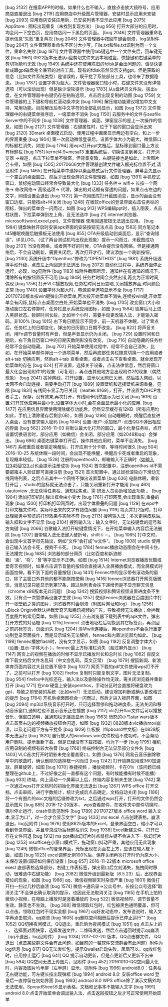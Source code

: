 [bug 2132]	在搜索APP的时候，如果什么也不输入，直接点击放大镜符号，应用商店直接退出
[bug 2119]	应用商店中升级图片管理器，安装时显示应用未安装
[bug 2093]	应用商店安装应用后，已安装列表不显示此应用
[bug 2075]	AppStore : 图标出现重复（未找到复现方法）
[bug 956]	打开大部分的应用时，均会闪一下空白页，应用商店闪一下黑色的页面。
[bug 2046]	文件管理器重命名提示信息“失败“重复两次
[bug 2045]	文件管理器中按回车键会崩溃，log见附件
[bug 2047]	文件管理器重命名不区分大小写，File.txt和file.txt识别为同一个文件，重命名失败
[bug 1971]	文件管理器中使用tab键选中一个文件夹后，回车键无效
[bug 1961]	0922版本无法从u盘剪切文件夹到本地磁盘，快捷键和右键菜单的剪切功能均无效
[bug 1949]	系统中还在使用陈旧的fdisk是会出问题的，请尽快更新成跟gpt磁盘完全兼容的对应工具。现有的fdisk虽然显示支持gpt，但是获取的信息（比如文件系统类型）是错误的，既干扰了系统部分工具，也带来了数据隐患。
[bug 1787]	设置字体为超大，文件管理器窗口较小时，右键文件夹没有详情选项（可以滚动出现）但是缺少滚轮提示
[bug 1783]	从u盘拷贝文件后，拔出u盘，在文件管理器中右键仍存在粘贴选项，点击后出现复制的动图
[bug 1759]	文件管理器的上下键和导航栏滚动条冲突
[bug 1396]	解压缩功能建议增加中文支持，常用功能。目前解压后有中文字符的全部乱码显示，如图
[bug 1372]	文件管理器中的右键菜单排序后，一级菜单不消失
[bug 1150]	云服务中的文件与seafile Server中的不同步
[bug 1038]	文件管理器、桌面，弹窗显示的是上一次操作的信息，如图
[bug 2127]	文件管理器：右键属性时，位于下层的窗口会显示出来
[bug 2120]	3Dmark 桌面模式启动，使用过程中画面显示两边有空白，和上一步的界面重叠
[bug 1804]	第一次启动微信登录后，设置字体大小为最大，微信窗口的标题栏消失，如图
[bug 1794]	用wps打开ppt文档后，鼠标移到窗口最上方没有标题栏
[bug 1751]	kernel4.9+mesa13 重置系统后，切换语言到英文，打开浏览器 ->禅道，点击下拉菜单不弹窗，但背景变暗，右键链接也是如此，上传图片会卡顿，如图
[bug 1505]	20170606文件管理器创建文件输入框光标位置不对,请见附件
[bug 1465]	在开始菜单中选择以桌面模式运行文件管理器，屏幕会先显示一个空白的桌面窗口，然后才出现全屏的文件管理器，如图
[bug 1391]	手机模式窗口，鼠标拖动窗口经常会导致最大化
[bug 1333]	任务栏-> wifi-> 长按一个网络-> 修改网络-> 高级选项-> 代理，弹出的对话框有穿透的问题，如果点击左边的文字，网络设置会退出
[bug 1322]	第一次用图库打开截图消息，显示的画面没有窗口边框，只能按alt+f4关闭
[bug 1248]	在微软office的登录界面右击任务栏的图标，弹出的菜单会一闪而过，如图
[bug 913]	WPS编辑ppt时，插入图表，点击柱状图，下拉菜单弹到左上角，且无法选中
[bug 21]	internet浏览器、microsoft(word,excel,ppt)、文件管理器 使用回退按钮无法退出应用。 
[bug 1984]	键盘映射开启时安装apk界面的安装按钮无法点击
[bug 1583]	同方笔记本t45睡眠唤醒后触摸板无法使用
[bug 855]	OTA升级启动到桌面后，显示“查询错误”，详见LOG。（试了两台测试机均出现此现象）提示一闪而过，未截图成功
[bug 2131]	当没有网络，或者网不好的时候，OTA会提示没有网络。但是接通网络后，不会自动刷新，需要关闭后，再次打开才行。建议添加一个刷新按钮。
[bug 2130]	系统升级中“Openthos”修改为“OPENTHOS”
[bug 1981]	系统升级选择手动升级，点击左上角回退无法退出
[bug 2072]	自动化过程中，系统界面停止运行，必现，log见附件
[bug 1183]	如附件截图所示，通知栏在有通知的情况下，清除所有的按钮置灰不可用
[bug 1849]	任务栏时间会突然出错,再变为正常时间,偶现
[bug 1756]	打开VLC播放视频,任务栏时间日历变暗,关闭播放界面,时间颜色正常
[bug 1740]	设置字体为超大时，电源菜单选项显示不全
[bug 1717]	20170720版本按win键弹出开始菜单,再次按开始菜单不消失,连续按win键,开始菜单会有闪烁,鼠标点击桌面空白处,开始菜单也不消失.
[bug 1705]	改变窗口大小和拖动窗口左右停靠时，任务栏显示系统应用图标，如图
[bug 1594]	锁屏后马上进入黑屏状态。锁屏时间长些，比如半个小时，需要手动更改输入法，才能输入密码。非100%
[bug 1015]	右下角日期显示不同步，前一天机器不休眠，过了零点后，任务栏上的日期变化，弹出的日历窗口日期不改变。
[bug 822]	将声音关闭，用Fn调节音量时有声音，但是声音显示仍为关闭。
[bug 729]	设置时间和日期后，右下角日历窗口中的日期天数阴影没有改变。
[bug 716]	自动隐藏的任务栏经常不会自动隐藏。
[bug 702]	开始菜单使用过程中，经常不会自己消失，比如，在开始菜单邮件弹出一个选项菜单，然后再底部任务栏随意切换一个应用或者alt＋tab 切换应用，然后alt＋tab 查看桌面，或者点击右下查看桌面。就会发现开始菜单的存在
[bug 624]	打开设置，选择关于设备，点击法律信息，然后将窗口最大化会出现附件1的现象（可复现），再点击其他地方会出现附件2的现象（偶然现象）
[bug 2041]	拔掉网线，打开设置，显示以太网已关闭，然后插入网线，以太网不会自动连接，需要手动打开
[bug 1989]	设置壁纸和选择壁纸来源重叠，见图
[bug 1831]	有线网卡显示为已关闭（realtek 8169），打开，并设置为DHCP或者手工，保存，没有效果,再次打开，有线网卡仍然显示为已关闭
[bug 1619]	设置:打开其他应用并最小化,设置字体大小时,会在桌面显示最小化的应用.
[bug 1477]	在应用信息界面使用清除缓存功能后，仍然显示缓存有12KB（所有应用均如此，手机上清除缓存后剩余0B），如图
[bug 1298]	自动睡眠时，唤醒后直接进入桌面，没有要求输入密码
[bug 1045]	设置-账户-添加账户-点击QQ不弹出相应的界面
[bug 562]	2016-11-03 将默认最大化打开的窗口，最小化至任务栏，点开设置切换语言时，部分应用（如微信）会关闭，部分应用（如2048和qq）会弹出。
[bug 696]	桌面右键菜单打开后，操作其他应用时，菜单不会消失。
[bug 1467]	系统重启或者锁定唤醒后，打开应用十分卡顿，等待时间很久
[bug 504]	2016-10-25 系统休眠一段时间，会出现不能唤醒，唤醒后卡死或者重启的现象，复现概率较低。
[bug 1528]	注册的openthosID，邮箱输入不正确时（如输入12345@123.c)也会提示注册成功
[bug 1524]	首次配置中，注册openthos id不需要邮箱主人验证即可直接注册
[bug 1521]	首次配置中，通过鼠标滚轮向下滑动无线网络列表，之后点击其中一个网络不弹出设置菜单
[bug 636]	电脑休眠，重新打开后 ，studio的鼠标就无法点击了，只能关闭重新打开才能用
[bug 463]	uiautoview ,无法获得任务栏，通知栏焦点。需 研发人员协助增加此功能 。
[bug 1904]	添加打印机时,弹出框会由小变大
[bug 1761]	打印网页,会出现重影,重叠的现象
[bug 1500]	打印机打印网页时，出现字体重叠的问题
[bug 1129]	在wps中打印文档文件时，实际印出来的文字有错位问题
[bug 1119]	每页并打2版时，打印处理服务中预览的打印效果与实际不符
[bug 2113]	搜狗输入法：多次更换皮肤后,输入框和文字不显示
[bug 2104]	搜狗输入法：输入文字时，无法按键盘的逗号和方向键
[bug 2066]	谷歌输入法打开软键盘情况下，在开始菜单输入内容后无法删除
[bug 1207]	自带输入法无法键入破折号，shift＋－。
[bug 1065]	打中文时，会出现中文首字母先输出，例如“文件“会打成“w文件“。
[bug 1008]	studio 使用自己输入法会卡死，搜夠不卡死。
[bug 1784]	fennec播放动态图会在中间卡住，无法播完
[bug 1685]	浏览器的部分网页（比如百度和新浪邮箱）‘渝‘、‘将‘、&#039;曾&#039;等字显示不正确，如图
[bug 1514]	Internet浏览器播放优酷或爱奇艺视频时，如果点击调节音量的按钮会直接进入全屏播放模式，而全屏模式时画面拉伸，看不到下面的音量按钮
[bug 1431]	Fennec中的显示带有滚动条的窗口，除了主窗口外其他的都不能拖拽使用
[bug 1416]	fennec浏览器打开网页版微信，消息记录只能显示到第17条，超过后列表会往下递增但是不显示聊天信息（chrome x86版本无此问题）
[bug 1342]	搜狐视频和腾讯视频设置进度条不生效，只有点一次暂停再设置才生效
[bug 1257]	使用fennec浏览器在百度图片中打开一张壁纸之类的图片，浏览器有时会崩溃（附图片网址和log）
[bug 1256]	uBlock Origin会默认拦截爱奇艺和腾讯视频的广告，导致视频无法播放；会拦截百度图片的常用菜单，如图
[bug 1255]	点击浏览器下载列表中的apk文件，弹出打开方式的对话框
[bug 1215]	fennect 点击地址栏后切换到其它标签页，再点回之前的标签页，页面消失
[bug 1204]	清华wifi连接后，用openthos不会执行重定向到登录页面操作，而是显示域名无法解析，fennec和内置浏览器均如此。
[bug 1198]	fennec播放flash时，没有文字显示，如图
[bug 1182]	反复调整字体大小（设置-显示-字体大小 ），fennec最上方标准栏消失（超过屏外显示）
[bug 1147]	网页上的视频在播放的时候不显示已播放时长和总时长
[bug 1082]	百度文库下载文档后文件名乱码（中文会乱码，英文正常）
[bug 1079]	搜狐新闻、新浪体育页面内容过大且位置不居中
[bug 1027]	网页下载的pdf文件使用wps打不开了，之前可以打开
[bug 1002]	firefox 复制时只能复制文字，图片无法复制。
[bug 954]	firefox中光标还在，输入法以及删除操作均无效，需关闭浏览器并重新打开
[bug 1771]	在mbr硬盘上安装openthos，手动分区时会直接将硬盘改为gpt，导致之前安装的系统（比如win7）无法启动。建议增加判断或确认更改格式的提示
[bug 1764]	开机后桌面图标会一闪而过，然后才进入锁屏界面，如图
[bug 2094]	mp3以系统音乐打开时，只可选择暂停和拖动进度条，无法关闭和移动音乐窗口,通知栏也不显示音乐正在播放
[bug 2117]	vlc打开flac文件后可以播放音乐，但窗口透明，且通知栏无播放显示
[bug 1963]	愤怒的小鸟star wars版本点击首页右边的视频播放按钮会闪退，如图
[bug 1932]	 0828版本vlc播放mov崩溃，以及老问题下方有干扰条
[bug 1929]	红板报（flipboard中文版）在0828版本无法运行
[bug 1820]	自行放入的windows.wim文件校验不成功时，不会帮助用户删除，提示重新下载，但是已经没有下载按钮，均为下一步
[bug 1795]	相机应用录制的视频有较大杂音
[bug 1768]	终端控制台无法显示部分文件名
[bug 1403]	VLC首次打开时阴影未完全覆盖窗口，如图
[bug 1376]	网易云音乐删除歌单中的歌曲时，确认删除的选择框一闪而过
[bug 1242]	打开锁屏应用或360加速球，屏幕旋转，如图
[bug 1070]	泰捷视频 ，播放视频时，卡在0％（该问题已经整理在github上，不过好像之前一直都有这个问题，有时候能播有时候不能播）
[bug 933]	终端，向上滚动一个屏幕以上后，终端内容复制未生效
[bug 1742]	第一次通过wps打开文档时的初始化界面无法退出
[bug 1267]	WPS office 打开文档，点击审阅，进行字数统计，统计完成后点击确定，文档自动关闭
[bug 1186]	将一个有图片的doc文档的后缀修改为txt，之后通过wps打开，打开的文件仍然会显示图片
[bug 885]	2016-12-20版本， wps查看邮件，在收件夹中邮件切换时，偶尔停止运行，crash信息见附件
[bug 1789]	20170727版本 office word 输入文本,显示为口"，过一会才会显示文字"
[bug 1433]	ms excel 点击创建表格，崩溃退出，log见附件
[bug 1976]	使用8625版本的Excel，登录界面空白，缩小才可以看到登录界面，并且登录成功后标题栏消失
[bug 1938]	Excel新建文件，打开已存在文件闪退
[bug 1912]	ms ppt播放幻灯片时点鼠标左键不会进入下一张幻灯片
[bug 1253]	msoffice在小窗口模式下，拖动窗口抖动严重，其他应用无此现象
[bug 1249]	微软office的登录界面，光标出现在页面左上方，应该在输入框下面，如图
[bug 1023]	excel调整比例100%后，保存关闭再次打开时仍为原大小，未保存设置(调研如何保存设置 )
[bug 657]	2016-11-22版本 microsoft office execl 底部表格选择部分，右键工作表标签，弹出窗口后立刻消失，拖拽同时移动，很难选中右键功能）
[bug 2082]	微信升级到最新版（6.5.23）后，出现界面错位的现象，如图
[bug 1966]	qq、微信视频聊天时杂音严重
[bug 1601]	微信打开扫一扫过几秒后崩溃
[bug 1574]	微信->通讯录->公众号中，长按公众号选择“取消关注“不会弹出确认取消的提示，也因此无法取消关注
[bug 1165]	在手机上拍的微信小视频，在电脑上播放时是竖着播放的
[bug 522]	微信视频时，调节音量不生效。静音也不生效。
[bug 368]	微信领取红包时，红包被黑色通明覆盖，但可以点击。领取红包时不现实金额
[bug 1967]	qq好友动态中，发布说说时，输入文字再点击取消，qq崩溃
[bug 1605]	qq删除空间相册后提示已停止运行""
[bug 1052]	QQ切换夜间模式，QQ退出，重启后为夜间模式
[bug 1051]	qq 点击左上的+， 选择面对面快穿，选择发送文件，二维码发送，然后点击返回时提示qq崩溃（qq不退出，log见附件）
[bug 1034]	2017-02-20 版本，QQ点击群文件， QQ退出（点击某些群文件会有此问题，如目前的一铭软件交流群会有此问题）附件为log信息
[bug 817]	QQ无法发红包，提示Qwallet启动失败，凤凰可以。qq收红包时，应用停止运行
[bug 641]	QQ 提示自动更新，但是点更新后又更新不出来
[bug 594]	QQ空间无法上传图片，见附件
[bug 452]	20161010-QQ空间最大化时，内容及图片均半屏（左半屏）显示。见附件
[bug 1996]	android8.0：任务栏无右键功能，可左键长按出现弹框
[bug 1994]	android 8.0: 安装office word 登录后一直停留在初始界面
[bug 1993]	android 8.0 WPS office除了演示文稿外均无法使用，SpreadSheet不显示表格，文档和记事本不能输入文字
[bug 1991]	android 8.0:点击开始菜单会调出输入法，点击返回按钮之后才可正常使用开始菜单
